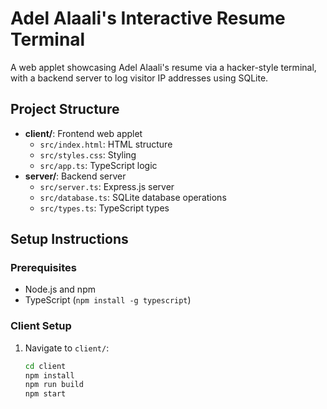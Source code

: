 # Adel Alaali's Interactive Resume Terminal

A web applet showcasing Adel Alaali's resume via a hacker-style terminal, with a backend server to log visitor IP addresses using SQLite.

## Project Structure

- **client/**: Frontend web applet
  - `src/index.html`: HTML structure
  - `src/styles.css`: Styling
  - `src/app.ts`: TypeScript logic
- **server/**: Backend server
  - `src/server.ts`: Express.js server
  - `src/database.ts`: SQLite database operations
  - `src/types.ts`: TypeScript types

## Setup Instructions

### Prerequisites
- Node.js and npm
- TypeScript (`npm install -g typescript`)

### Client Setup
1. Navigate to `client/`:
   ```bash
   cd client
   npm install
   npm run build
   npm start